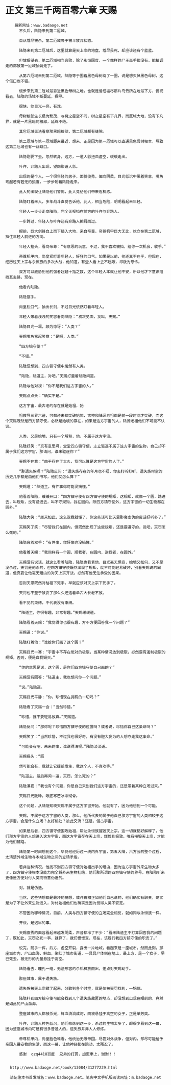 # 正文 第三千两百零六章 天赐
        最新网址：www.badaoge.net
          不久后，陆隐来到第二厄域。
      
          自从墟尽被杀，第二厄域等于被半放弃状态。
      
          陆隐来到第二厄域后，这里就算是天上宗的地盘，墟尽虽死，却应该还有个蓝蓝。
      
          但放眼望去，第二厄域相当衰败，除了永恒国度，一个像样的尸王高手都没有，能抽调走的都被第一厄域抽调走了。
      
          从第六厄域来到第二厄域，陆隐等于围着黑色母树绕了一圈，说是想灭掉黑色母树，这个借口也不错。
      
          缓步来到第二厄域最靠近黑色母树之地，也就是曾经墟尽那片乌云所在地最下方，俯视看去，陆隐的场域不断蔓延，探寻。
      
          很快，他目光一亮，有戏。
      
          母树根部生长极为繁茂，与树之星空不同，树之星空有下凡界，而厄域大地，没有下凡界，就是一片黑暗的根部，延绵不绝。
      
          其它厄域无法看穿那黑暗根部，第二厄域却有缝隙。
      
          第二厄域与第一厄域距离最近，想来，正是因为第一厄域可以直通黑色母树根本，导致这第二厄域也有一丝缺口。
      
          陆隐刚要下去，忽然转身，远方，一道人影扭曲虚空，缓缓走出。
      
          叶仵，弃路人出现，望向那道人影。
      
          出现的是个人，一个很年轻的男子，面貌俊秀，偏向阴柔，目光低沉中带着笑意，嘴角弯起若有若无的弧度，一步步朝着陆隐走来。
      
          此人的出现让陆隐他们警惕，此人竟给他们带来危机感。
      
          陆隐盯着来人，多年战斗直觉告诉他，此人，相当危险，明明看起来年轻。
      
          年轻人一步步走向陆隐，完全无视挡在前方的叶仵与弃路人。
      
          一步跨过，年轻人与叶仵还有弃路人擦肩而过。
      
          眼前，巨大剑锋自上而下插入大地，来自帝尊，帝尊机甲巨大无比，屹立在第二厄域，挡住年轻人前进的方向。
      
          年轻人抬头，看向帝尊：“有意思的玩意，不过，我不喜欢被挡，给你一次机会，收手。”
      
          帝尊机甲内，尚皇紧盯着年轻人，好狂的口气，如果是以前，他还真不在乎，但现在，经历过天上宗与永恒族的多次大战，他知道，有些人看上去不起眼，却极为恐怖。
      
          双方可以威胁到他的强者超越十指之数，这个年轻人本就让他不安，所以他才下意识阻挡其去路，现在。
      
          他看向陆隐。
      
          陆隐摆手。
      
          尚皇松口气，抽出长剑，不过目光依然盯着年轻人。
      
          年轻人带着浅浅的笑容看向陆隐：“初次见面，我叫，天赐。”
      
          陆隐目光一凛，颇为惊讶：“人类？”
      
          天赐嘴角弯起笑意：“是啊，人类。”
      
          “四方镇守使？”
      
          “不错。”
      
          陆隐没想到，四方镇守使中居然有人类。
      
          “陆隐，陆道主，对吧。”天赐打量着陆隐问道。
      
          陆隐与他对视：“你不是我们这方宇宙的人。”
      
          天赐点点头：“确实不是。”
      
          这方宇宙，最古老的存在就是始祖，始
      
          祖教导三界六道，可都还未都突破始境，古神和陆源老祖都是前一段时间才突破，而这个天赐既然是四方镇守使，必然是始境的存在，如果是这方宇宙的人，陆源老祖他们不可能不认识。
      
          人类，又是始境，只有一个解释，他，不属于这方宇宙。
      
          陆隐好笑：“真有意思啊，堂堂四方镇守使，志立驱逐不属于这方宇宙的生物，自己却不属于我们这方宇宙，那请问，谁来驱逐你？”
      
          天赐不在意：“由于存在了太久，我可以算是这方宇宙的人了。”
      
          “那遗失族呢？”陆隐反问：“遗失族存在的年月也不短，你去打听打听，遗失族时空的历史几乎都是由他们书写，他们又怎么算？”
      
          天赐道：“陆道主，有件事你可能没搞懂。”
      
          他看着陆隐，缓缓开口：“四方镇守使有四方镇守使的规矩，这规矩，就像一个圆，踏进去，叫规矩，没有踏进去，叫不守规矩，我在圆内，除四方镇守使外，这方宇宙的一切生物都在圆外。”
      
          陆隐大笑：“原来如此，这么说我就懂了，你这些话可比天恩那套虚伪的废话好听多了。”
      
          天赐笑了笑：“尽管我们在圆内，但既然出现了这些规矩，还是要遵守的，说吧，天罚怎么死的。”
      
          陆隐背着双手：“有件事，你好像也没搞懂。”
      
          他看着天赐：“我同样有一个圆，顺我者，在圆内，逆我者，在圆外。”
      
          天赐没有说话，就这么看着陆隐，陆隐也看着他，目光毫无惧意，始境又如何，又不是没杀过，天罚是他杀的，但四方镇守使既然出现了规矩，就不可能轻易破坏，别看天赐说的霸道，但真要让他毫无理由的对天上宗开战，必然有他无法承受的因果。
      
          否则天恩既然对枯祖下死手，早就应该对天上宗下死手了。
      
          天罚也不至于被耍了那么久还追着单古大长老不放。
      
          看不见的束缚，不代表没有束缚。
      
          “陆道主，你很有趣，非常有趣。”天赐缓缓道。
      
          陆隐看着天赐：“我觉得你也很有趣，方不方便回答我一个问题？”
      
          天赐道：“你说。”
      
          陆隐盯着他：“谁给你们画了这个圆？”
      
          天赐目光一寒：“宇宙中不存在绝对的极限，当某种情况达到极限，必然要有遏制极限的规矩，否则，便是自我毁灭。”
      
          “你的意思是说，这个圆，是你们四方镇守使自己画的？”
      
          天赐没有回答：“陆道主，我也想问你一个问题。”
      
          “说。”陆隐道。
      
          天赐目光平静：“你，珍惜现在拥有的一切吗？”
      
          陆隐看了天赐一会：“当然珍惜。”
      
          “珍惜，就不要轻易放弃。”天赐道。
      
          陆隐反问：“那你呢？珍惜四方镇守使的位置吗？或者说，珍惜你自己这条命吗？”
      
          天赐笑了：“当然珍惜，不过我也很好奇，有没有胆大妄为的人想夺走我这条命。”
      
          “可能会有吧，未来的事，谁说得清呢。”陆隐淡淡道。
      
          天赐摇头：“既
      
          然可能会有，我就让它提前发生，我这个人，不喜欢等。”
      
          “陆道主，最后再问一遍，天罚，怎么死的？”
      
          陆隐漠视：“我也有个问题，你是自己来到我们这方宇宙的，还是带着某种立场过来。”
      
          天赐目光陡睁，眼底寒芒冰冷彻骨。
      
          这个问题，从陆隐知晓天赐不属于这方宇宙开始，他就有了，因为他想到一个可能。
      
          天赐，不属于这方宇宙的人类，那么，他所代表的属于他自己那方宇宙的人类相较于这方宇宙，会是什么立场？友好相处？彼此交流？还是，侵占宇宙。
      
          如果是后者，四方镇守使围攻始祖，帮助永恒族摧毁天上宗，这一切就都好解释了，他们那方宇宙的人想进入这方宇宙，而这方宇宙存在天上宗，辉煌到极致，唯有摧毁天上宗，才能为他们铺路。
      
          陆隐第一时间想到这个，毕竟他经历过一统内外宇宙，第五大陆，六方会的整个过程，太清楚外域生物与本域生物之间的立场矛盾。
      
          若非这种情况，他找不到四方镇守使对始祖出手的理由，因为这方宇宙外来生物太多了，四方镇守使根本没能力完全将外来生物杜绝，他们那所谓的四方镇守使的称号，在陆隐听来更像是方便对付人类而特意伪造的。
      
          对，就是伪造。
      
          当然，这些猜想都是最坏的猜想，或许真相正如他们自己说的，他们确实有职责，确实是为了不让外来生物进入，对付始祖他们也确实是因为觉得人类不安定。
      
          不管因为哪种情况，目前，人类与四方镇守使的立场完全相反，就如同与永恒族一样。
      
          开战，是迟早的事。
      
          天赐俊秀的面容看起来越发阴柔，声音都冷了不少：“看来陆道主不打算回答我的问题了，既如此，天罚之死一事，就算了，我们慢慢查，现在，该履行我四方镇守使的职责了。”
      
          说完，随手一挥，后方，虚空开裂，露出一片地域，看起来是一座城市，然而此刻，那座城市内，尸山血海，鲜血，染红了城市街道，一具具尸体倒在地上，最上方，是一个女子，早已死去，被无形的力量悬挂于高空。
      
          陆隐看去，瞳孔一缩，无法形容的杀机释放而出，差点对天赐动手。
      
          那座城市，属于遗失族。
      
          遗失族被天上宗藏了起来，分散到各个时空，就是怕被天罚找到，一锅端。
      
          陆隐料到四方镇守使可能会找到几个遗失族藏匿的地点，却没想到出现在眼前的，竟然是如此的尸山血海。
      
          整座城市的人都被杀光，鲜血流淌成河，而被悬挂于高空的女子，正是单芳奕。
      
          叶仵，弃路人神色低沉，他们修炼到这一步，杀过的生物太多了，却很少看到这一幕，因为整座城市内可是有很多普通人的，遗失族并非人人修炼。
      
          帝尊机甲内，尚皇脸色难看，他统治无限帝国，尽管对外战争，但对内，却尽可能给予帝国人最安稳的生活，而这一幕，让他神经都在跳动，太残忍了。
      
          感谢  qzq4418百度  兄弟的打赏，加更奉上，谢谢！！
      
      
      http://www.badaoge.net/book/13084/31277229.html
      
      请记住本书首发域名：www.badaoge.net。笔尖中文手机版阅读网址：m.badaoge.net
